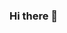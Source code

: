 ### Hi there 👋

<!--
**Zhibek-KRMKL/Zhibek-KRMKL** is a ✨ _special_ ✨ repository because its `README.md` (this file) appears on your GitHub profile.

Here are some ideas to get you started:

- 🔭 I'm currently working on improving REACT, GitHub
- 🌱 Now I’m learning and improving my hard skills from @lianansan
- 👯 I am looking for cooperation to grow and develop together in any projects
- 🤔 I need help with my internship :))
- 💬 Ask me about html/css/js/react and a little bit of Redux))
- 📫 How to contact me: 
- thezhibeks@gmai.com 
- @thezhibek (telegram)
- @zhibek_krmkl (instagram) 
-->
